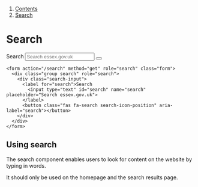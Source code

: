 <div class="breadcrumbs">
  <ol>
    <li><a href="/docs/core/contents">Contents</a></li>
    <li><a href="#">Search</a></li>
  </ol>
</div>

# Search

<form action="/search" method="get" role="search" class="form">
  <div class="group search" role="search">
    <div class="search-input">
      <label for="search">Search
        <input type="text" id="search" name="search" placeholder="Search essex.gov.uk">
      </label>
      <button class="fas fa-search search-icon-position" aria-label="search"></button>
    </div>
  </div>
</form>

    <form action="/search" method="get" role="search" class="form">
      <div class="group search" role="search">
        <div class="search-input">
          <label for="search">Search
            <input type="text" id="search" name="search" placeholder="Search essex.gov.uk">
          </label>
          <button class="fas fa-search search-icon-position" aria-label="search"></button>
        </div>
      </div>
    </form>


## Using search

The search component enables users to look for content on the website by typing in words.

It should only be used on the homepage and the search results page.
